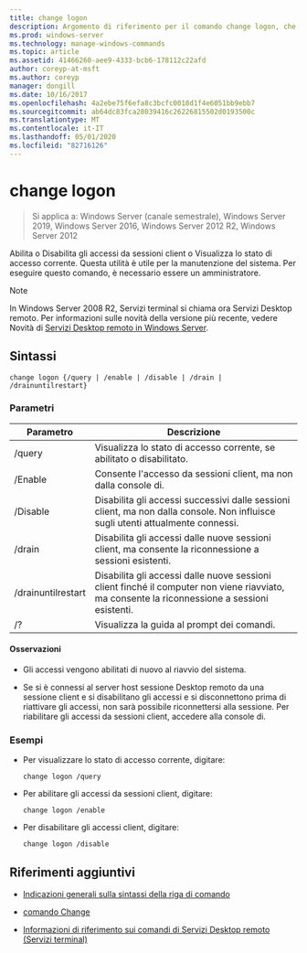```yaml
---
title: change logon
description: Argomento di riferimento per il comando change logon, che Abilita o Disabilita gli accessi da sessioni client o Visualizza lo stato di accesso corrente.
ms.prod: windows-server
ms.technology: manage-windows-commands
ms.topic: article
ms.assetid: 41466260-aee9-4333-bcb6-178112c22afd
author: coreyp-at-msft
ms.author: coreyp
manager: dongill
ms.date: 10/16/2017
ms.openlocfilehash: 4a2ebe75f6efa8c3bcfc0018d1f4e6051bb9ebb7
ms.sourcegitcommit: ab64dc83fca28039416c26226815502d0193500c
ms.translationtype: MT
ms.contentlocale: it-IT
ms.lasthandoff: 05/01/2020
ms.locfileid: "82716126"
---
```

# <a name="change-logon"></a>change logon

> Si applica a: Windows Server (canale semestrale), Windows Server 2019, Windows Server 2016, Windows Server 2012 R2, Windows Server 2012

Abilita o Disabilita gli accessi da sessioni client o Visualizza lo stato di accesso corrente. Questa utilità è utile per la manutenzione del sistema. Per eseguire questo comando, è necessario essere un amministratore.

> [!NOTE]
> In Windows Server 2008 R2, Servizi terminal si chiama ora Servizi Desktop remoto. Per informazioni sulle novità della versione più recente, vedere Novità di [Servizi Desktop remoto in Windows Server](https://docs.microsoft.com/previous-versions/windows/it-pro/windows-server-2012-R2-and-2012/dn283323(v=ws.11)).

## <a name="syntax"></a>Sintassi

```
change logon {/query | /enable | /disable | /drain | /drainuntilrestart}
```

### <a name="parameters"></a>Parametri

| Parametro | Descrizione |
| --------- | ----------- |
| /query | Visualizza lo stato di accesso corrente, se abilitato o disabilitato. |
| /Enable | Consente l'accesso da sessioni client, ma non dalla console di. |
| /Disable | Disabilita gli accessi successivi dalle sessioni client, ma non dalla console. Non influisce sugli utenti attualmente connessi. |
| /drain | Disabilita gli accessi dalle nuove sessioni client, ma consente la riconnessione a sessioni esistenti. |
| /drainuntilrestart | Disabilita gli accessi dalle nuove sessioni client finché il computer non viene riavviato, ma consente la riconnessione a sessioni esistenti. |
| /? | Visualizza la guida al prompt dei comandi. |

#### <a name="remarks"></a>Osservazioni

- Gli accessi vengono abilitati di nuovo al riavvio del sistema.

- Se si è connessi al server host sessione Desktop remoto da una sessione client e si disabilitano gli accessi e si disconnettono prima di riattivare gli accessi, non sarà possibile riconnettersi alla sessione. Per riabilitare gli accessi da sessioni client, accedere alla console di.

### <a name="examples"></a>Esempi

- Per visualizzare lo stato di accesso corrente, digitare:
  
  ```
  change logon /query
  ```

- Per abilitare gli accessi da sessioni client, digitare:

  ```
  change logon /enable
  ```

- Per disabilitare gli accessi client, digitare:

  ```
  change logon /disable
  ```
  
## <a name="additional-references"></a>Riferimenti aggiuntivi

- [Indicazioni generali sulla sintassi della riga di comando](command-line-syntax-key.md)

- [comando Change](change.md)

- [Informazioni di riferimento sui comandi di Servizi Desktop remoto (Servizi terminal)](remote-desktop-services-terminal-services-command-reference.md)
